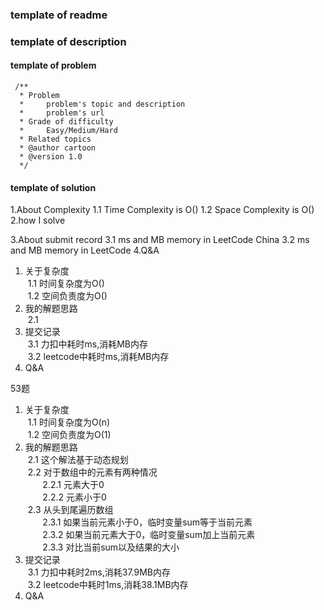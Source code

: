 ### template of readme

### template of description

#### template of problem
```aidl
 /**
  * Problem
  *     problem's topic and description
  *     problem's url
  * Grade of difficulty
  *     Easy/Medium/Hard   
  * Related topics
  * @author cartoon
  * @version 1.0
  */
```

#### template of solution
1.About Complexity
    1.1 Time Complexity is O()
    1.2 Space Complexity is O()
2.how I solve

3.About submit record
    3.1 ms and MB memory in LeetCode China
    3.2 ms and MB memory in LeetCode
4.Q&A

1. 关于复杂度
<br />&nbsp;1.1 时间复杂度为O()
<br />&nbsp;1.2 空间负责度为O()
2. 我的解题思路
<br />&nbsp;2.1 
3. 提交记录
<br />&nbsp;3.1 力扣中耗时ms,消耗MB内存
<br />&nbsp;3.2 leetcode中耗时ms,消耗MB内存
4. Q&A

53题
1. 关于复杂度
<br />&nbsp;1.1 时间复杂度为O(n)
<br />&nbsp;1.2 空间负责度为O(1)
2. 我的解题思路
<br />&nbsp;2.1 这个解法基于动态规划
<br />&nbsp;2.2 对于数组中的元素有两种情况
<br />&nbsp;&nbsp;&nbsp;&nbsp;&nbsp;&nbsp;&nbsp;2.2.1 元素大于0
<br />&nbsp;&nbsp;&nbsp;&nbsp;&nbsp;&nbsp;&nbsp;2.2.2 元素小于0
<br />&nbsp;2.3 从头到尾遍历数组
<br />&nbsp;&nbsp;&nbsp;&nbsp;&nbsp;&nbsp;&nbsp;2.3.1 如果当前元素小于0，临时变量sum等于当前元素
<br />&nbsp;&nbsp;&nbsp;&nbsp;&nbsp;&nbsp;&nbsp;2.3.2 如果当前元素大于0，临时变量sum加上当前元素
<br />&nbsp;&nbsp;&nbsp;&nbsp;&nbsp;&nbsp;&nbsp;2.3.3 对比当前sum以及结果的大小
3. 提交记录
<br />&nbsp;3.1 力扣中耗时2ms,消耗37.9MB内存
<br />&nbsp;3.2 leetcode中耗时1ms,消耗38.1MB内存
4. Q&A




